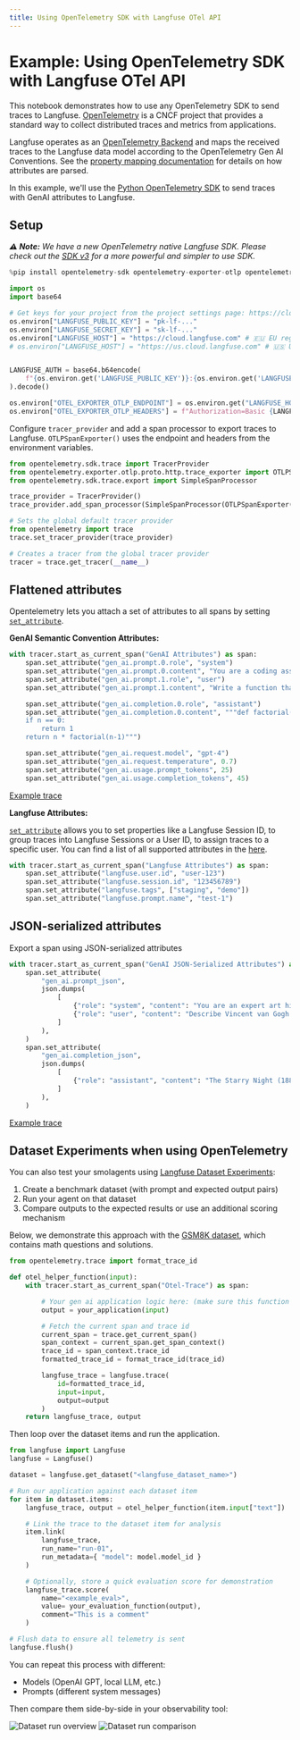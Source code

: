 ```yaml
---
title: Using OpenTelemetry SDK with Langfuse OTel API
---
```


# Example: Using OpenTelemetry SDK with Langfuse OTel API

This notebook demonstrates how to use any OpenTelemetry SDK to send traces to Langfuse. [OpenTelemetry](https://opentelemetry.io/) is a CNCF project that provides a standard way to collect distributed traces and metrics from applications.

Langfuse operates as an [OpenTelemetry Backend](/docs/opentelemetry/get-started) and maps the received traces to the Langfuse data model according to the OpenTelemetry Gen AI Conventions. See the [property mapping documentation](/docs/opentelemetry/get-started#property-mapping) for details on how attributes are parsed.

In this example, we'll use the [Python OpenTelemetry SDK](https://opentelemetry.io/docs/languages/python/) to send traces with GenAI attributes to Langfuse.

## Setup

_**⚠️ Note:** We have a new OpenTelemetry native Langfuse SDK. Please check out the [SDK v3](https://langfuse.com/docs/sdk/python/sdk-v3) for a more powerful and simpler to use SDK._


```python
%pip install opentelemetry-sdk opentelemetry-exporter-otlp opentelemetry-api
```


```python
import os
import base64

# Get keys for your project from the project settings page: https://cloud.langfuse.com
os.environ["LANGFUSE_PUBLIC_KEY"] = "pk-lf-..." 
os.environ["LANGFUSE_SECRET_KEY"] = "sk-lf-..." 
os.environ["LANGFUSE_HOST"] = "https://cloud.langfuse.com" # 🇪🇺 EU region
# os.environ["LANGFUSE_HOST"] = "https://us.cloud.langfuse.com" # 🇺🇸 US region


LANGFUSE_AUTH = base64.b64encode(
    f"{os.environ.get('LANGFUSE_PUBLIC_KEY')}:{os.environ.get('LANGFUSE_SECRET_KEY')}".encode()
).decode()

os.environ["OTEL_EXPORTER_OTLP_ENDPOINT"] = os.environ.get("LANGFUSE_HOST") + "/api/public/otel"
os.environ["OTEL_EXPORTER_OTLP_HEADERS"] = f"Authorization=Basic {LANGFUSE_AUTH}"
```

Configure `tracer_provider` and add a span processor to export traces to Langfuse. `OTLPSpanExporter()` uses the endpoint and headers from the environment variables.


```python
from opentelemetry.sdk.trace import TracerProvider
from opentelemetry.exporter.otlp.proto.http.trace_exporter import OTLPSpanExporter
from opentelemetry.sdk.trace.export import SimpleSpanProcessor

trace_provider = TracerProvider()
trace_provider.add_span_processor(SimpleSpanProcessor(OTLPSpanExporter()))

# Sets the global default tracer provider
from opentelemetry import trace
trace.set_tracer_provider(trace_provider)

# Creates a tracer from the global tracer provider
tracer = trace.get_tracer(__name__)
```

## Flattened attributes

Opentelemetry lets you attach a set of attributes to all spans by setting [`set_attribute`](https://opentelemetry.io/docs/languages/python/instrumentation/#add-attributes-to-a-span).

**GenAI Semantic Convention Attributes:**


```python
with tracer.start_as_current_span("GenAI Attributes") as span:
    span.set_attribute("gen_ai.prompt.0.role", "system")
    span.set_attribute("gen_ai.prompt.0.content", "You are a coding assistant that helps write Python code.")
    span.set_attribute("gen_ai.prompt.1.role", "user") 
    span.set_attribute("gen_ai.prompt.1.content", "Write a function that calculates the factorial of a number.")

    span.set_attribute("gen_ai.completion.0.role", "assistant")
    span.set_attribute("gen_ai.completion.0.content", """def factorial(n):
    if n == 0:
        return 1
    return n * factorial(n-1)""")

    span.set_attribute("gen_ai.request.model", "gpt-4")
    span.set_attribute("gen_ai.request.temperature", 0.7)
    span.set_attribute("gen_ai.usage.prompt_tokens", 25)
    span.set_attribute("gen_ai.usage.completion_tokens", 45)
```

[Example trace](https://cloud.langfuse.com/project/cloramnkj0002jz088vzn1ja4/traces/226b5e5ea844788de7bced27fc475c62?timestamp=2025-02-06T10%3A57%3A11.141Z&observation=db79c5e1372feffc)

**Langfuse Attributes:**

 [`set_attribute`](https://opentelemetry.io/docs/languages/python/instrumentation/#add-attributes-to-a-span) allows you to set properties like a Langfuse Session ID, to group traces into Langfuse Sessions or a User ID, to assign traces to a specific user. You can find a list of all supported attributes in the [here](/docs/opentelemetry/get-started#property-mapping).


```python
with tracer.start_as_current_span("Langfuse Attributes") as span:
    span.set_attribute("langfuse.user.id", "user-123")
    span.set_attribute("langfuse.session.id", "123456789")
    span.set_attribute("langfuse.tags", ["staging", "demo"])
    span.set_attribute("langfuse.prompt.name", "test-1")
```

## JSON-serialized attributes

Export a span using JSON-serialized attributes


```python
with tracer.start_as_current_span("GenAI JSON-Serialized Attributes") as span:
    span.set_attribute(
        "gen_ai.prompt_json",
        json.dumps(
            [
                {"role": "system", "content": "You are an expert art historian and critic."},
                {"role": "user", "content": "Describe Vincent van Gogh's 'The Starry Night' painting in detail."},
            ]
        ),
    )
    span.set_attribute(
        "gen_ai.completion_json",
        json.dumps(
            [
                {"role": "assistant", "content": "The Starry Night (1889) is one of Van Gogh's most famous works, painted during his stay at the Saint-Paul-de-Mausole asylum. The painting depicts a night scene with a swirling sky filled with stars and a crescent moon over a village. The sky is dominated by luminous yellow stars and a spiral pattern of blue clouds. In the foreground, a dark cypress tree reaches toward the sky like a flame. The village below is quiet and peaceful, with a prominent church spire piercing the night. The brushwork is bold and expressive, with thick impasto strokes creating a sense of movement and energy throughout the composition."},
            ]
        ),
    )
```

[Example trace](https://cloud.langfuse.com/project/cloramnkj0002jz088vzn1ja4/traces/019440a211c0ee6739d0be1f9101ac3f?timestamp=2025-02-06T10%3A57%3A44.540Z&observation=a09151c5814c1803)

## Dataset Experiments when using OpenTelemetry

You can also test your smolagents using [Langfuse Dataset Experiments](https://langfuse.com/docs/datasets/overview):

1. Create a benchmark dataset (with prompt and expected output pairs)
2. Run your agent on that dataset
3. Compare outputs to the expected results or use an additional scoring mechanism

Below, we demonstrate this approach with the [GSM8K dataset](https://huggingface.co/datasets/gsm8k), which contains math questions and solutions.


```python
from opentelemetry.trace import format_trace_id

def otel_helper_function(input):
    with tracer.start_as_current_span("Otel-Trace") as span:

        # Your gen ai application logic here: (make sure this function is sending traces to Langfuse)
        output = your_application(input)

        # Fetch the current span and trace id
        current_span = trace.get_current_span()
        span_context = current_span.get_span_context()
        trace_id = span_context.trace_id
        formatted_trace_id = format_trace_id(trace_id)

        langfuse_trace = langfuse.trace(
            id=formatted_trace_id, 
            input=input, 
            output=output
        )
    return langfuse_trace, output
```

Then loop over the dataset items and run the application.


```python
from langfuse import Langfuse
langfuse = Langfuse()

dataset = langfuse.get_dataset("<langfuse_dataset_name>")

# Run our application against each dataset item
for item in dataset.items:
    langfuse_trace, output = otel_helper_function(item.input["text"])

    # Link the trace to the dataset item for analysis
    item.link(
        langfuse_trace,
        run_name="run-01",
        run_metadata={ "model": model.model_id }
    )

    # Optionally, store a quick evaluation score for demonstration
    langfuse_trace.score(
        name="<example_eval>",
        value= your_evaluation_function(output),
        comment="This is a comment"
    )

# Flush data to ensure all telemetry is sent
langfuse.flush()
```

You can repeat this process with different:
- Models (OpenAI GPT, local LLM, etc.)
- Prompts (different system messages)

Then compare them side-by-side in your observability tool:

![Dataset run overview](https://langfuse.com/images/cookbook/huggingface-agent-course/dataset_runs.png)
![Dataset run comparison](https://langfuse.com/images/cookbook/huggingface-agent-course/dataset-run-comparison.png)
